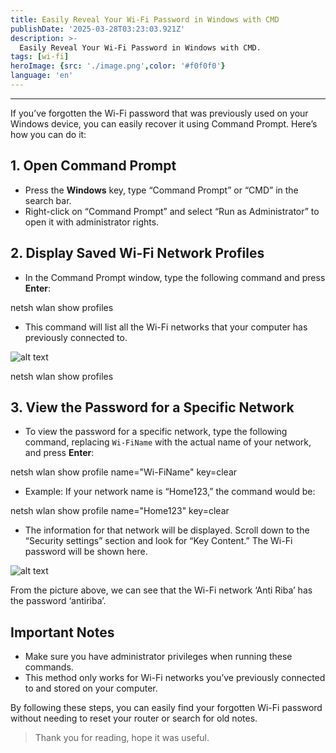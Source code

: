 ```yaml
---
title: Easily Reveal Your Wi-Fi Password in Windows with CMD
publishDate: '2025-03-28T03:23:03.921Z'
description: >-
  Easily Reveal Your Wi-Fi Password in Windows with CMD.
tags: [wi-fi]
heroImage: {src: './image.png',color: '#f0f0f0'}
language: 'en'
---
```

* * *

If you’ve forgotten the Wi-Fi password that was previously used on your Windows device, you can easily recover it using Command Prompt. Here’s how you can do it:

## 1. Open Command Prompt

* Press the **Windows** key, type “Command Prompt” or “CMD” in the search bar.
* Right-click on “Command Prompt” and select “Run as Administrator” to open it with administrator rights.

## 2. Display Saved Wi-Fi Network Profiles

* In the Command Prompt window, type the following command and press **Enter**:

netsh wlan show profiles

* This command will list all the Wi-Fi networks that your computer has previously connected to.

![alt text](https://cdn-images-1.medium.com/max/800/1*sjIAoMnI8qGfu8IBV5CMvw.png)

netsh wlan show profiles

## 3. View the Password for a Specific Network

* To view the password for a specific network, type the following command, replacing `Wi-FiName` with the actual name of your network, and press **Enter**:

netsh wlan show profile name="Wi-FiName" key=clear

* Example: If your network name is “Home123,” the command would be:

netsh wlan show profile name="Home123" key=clear

* The information for that network will be displayed. Scroll down to the “Security settings” section and look for “Key Content.” The Wi-Fi password will be shown here.

![alt text](https://cdn-images-1.medium.com/max/800/1*0bkruI6_anCKTv3unVmW4A.png)

From the picture above, we can see that the Wi-Fi network ‘Anti Riba’ has the password ‘antiriba’.

## Important Notes

* Make sure you have administrator privileges when running these commands.
* This method only works for Wi-Fi networks you’ve previously connected to and stored on your computer.

By following these steps, you can easily find your forgotten Wi-Fi password without needing to reset your router or search for old notes.

>Thank you for reading, hope it was useful.
